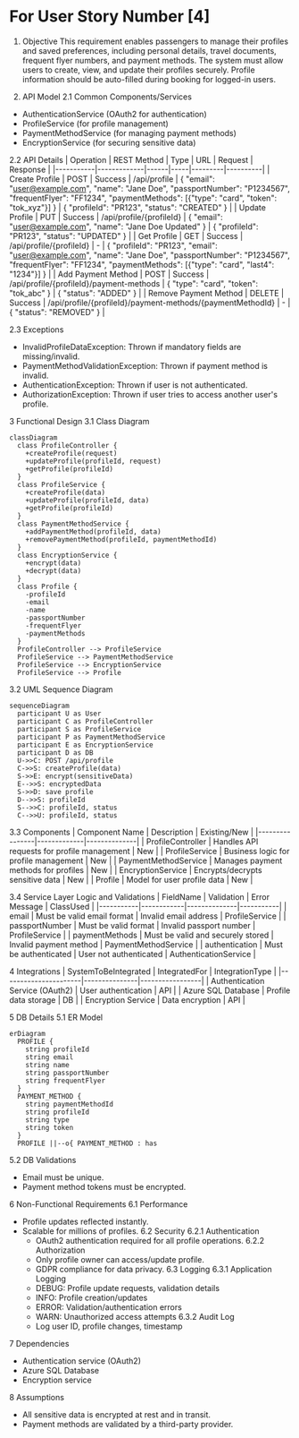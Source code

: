 # For User Story Number [4]
1. Objective
This requirement enables passengers to manage their profiles and saved preferences, including personal details, travel documents, frequent flyer numbers, and payment methods. The system must allow users to create, view, and update their profiles securely. Profile information should be auto-filled during booking for logged-in users.

2. API Model
  2.1 Common Components/Services
  - AuthenticationService (OAuth2 for authentication)
  - ProfileService (for profile management)
  - PaymentMethodService (for managing payment methods)
  - EncryptionService (for securing sensitive data)

  2.2 API Details
  | Operation | REST Method | Type | URL | Request | Response |
  |-----------|-------------|------|-----|---------|----------|
  | Create Profile | POST | Success | /api/profile | {
    "email": "user@example.com",
    "name": "Jane Doe",
    "passportNumber": "P1234567",
    "frequentFlyer": "FF1234",
    "paymentMethods": [{"type": "card", "token": "tok_xyz"}]
  } | {
    "profileId": "PR123",
    "status": "CREATED"
  } |
  | Update Profile | PUT | Success | /api/profile/{profileId} | {
    "email": "user@example.com",
    "name": "Jane Doe Updated"
  } | {
    "profileId": "PR123",
    "status": "UPDATED"
  } |
  | Get Profile | GET | Success | /api/profile/{profileId} | - | {
    "profileId": "PR123",
    "email": "user@example.com",
    "name": "Jane Doe",
    "passportNumber": "P1234567",
    "frequentFlyer": "FF1234",
    "paymentMethods": [{"type": "card", "last4": "1234"}]
  } |
  | Add Payment Method | POST | Success | /api/profile/{profileId}/payment-methods | {
    "type": "card",
    "token": "tok_abc"
  } | {
    "status": "ADDED"
  } |
  | Remove Payment Method | DELETE | Success | /api/profile/{profileId}/payment-methods/{paymentMethodId} | - | {
    "status": "REMOVED"
  } |

  2.3 Exceptions
  - InvalidProfileDataException: Thrown if mandatory fields are missing/invalid.
  - PaymentMethodValidationException: Thrown if payment method is invalid.
  - AuthenticationException: Thrown if user is not authenticated.
  - AuthorizationException: Thrown if user tries to access another user's profile.

3 Functional Design
  3.1 Class Diagram
  ```mermaid
  classDiagram
    class ProfileController {
      +createProfile(request)
      +updateProfile(profileId, request)
      +getProfile(profileId)
    }
    class ProfileService {
      +createProfile(data)
      +updateProfile(profileId, data)
      +getProfile(profileId)
    }
    class PaymentMethodService {
      +addPaymentMethod(profileId, data)
      +removePaymentMethod(profileId, paymentMethodId)
    }
    class EncryptionService {
      +encrypt(data)
      +decrypt(data)
    }
    class Profile {
      -profileId
      -email
      -name
      -passportNumber
      -frequentFlyer
      -paymentMethods
    }
    ProfileController --> ProfileService
    ProfileService --> PaymentMethodService
    ProfileService --> EncryptionService
    ProfileService --> Profile
  ```

  3.2 UML Sequence Diagram
  ```mermaid
  sequenceDiagram
    participant U as User
    participant C as ProfileController
    participant S as ProfileService
    participant P as PaymentMethodService
    participant E as EncryptionService
    participant D as DB
    U->>C: POST /api/profile
    C->>S: createProfile(data)
    S->>E: encrypt(sensitiveData)
    E-->>S: encryptedData
    S->>D: save profile
    D-->>S: profileId
    S-->>C: profileId, status
    C-->>U: profileId, status
  ```

  3.3 Components
  | Component Name | Description | Existing/New |
  |----------------|-------------|--------------|
  | ProfileController | Handles API requests for profile management | New |
  | ProfileService | Business logic for profile management | New |
  | PaymentMethodService | Manages payment methods for profiles | New |
  | EncryptionService | Encrypts/decrypts sensitive data | New |
  | Profile | Model for user profile data | New |

  3.4 Service Layer Logic and Validations
  | FieldName | Validation | Error Message | ClassUsed |
  |-----------|------------|--------------|-----------|
  | email | Must be valid email format | Invalid email address | ProfileService |
  | passportNumber | Must be valid format | Invalid passport number | ProfileService |
  | paymentMethods | Must be valid and securely stored | Invalid payment method | PaymentMethodService |
  | authentication | Must be authenticated | User not authenticated | AuthenticationService |

4 Integrations
  | SystemToBeIntegrated | IntegratedFor | IntegrationType |
  |----------------------|---------------|-----------------|
  | Authentication Service (OAuth2) | User authentication | API |
  | Azure SQL Database | Profile data storage | DB |
  | Encryption Service | Data encryption | API |

5 DB Details
  5.1 ER Model
  ```mermaid
  erDiagram
    PROFILE {
      string profileId
      string email
      string name
      string passportNumber
      string frequentFlyer
    }
    PAYMENT_METHOD {
      string paymentMethodId
      string profileId
      string type
      string token
    }
    PROFILE ||--o{ PAYMENT_METHOD : has
  ```
  5.2 DB Validations
  - Email must be unique.
  - Payment method tokens must be encrypted.

6 Non-Functional Requirements
  6.1 Performance
  - Profile updates reflected instantly.
  - Scalable for millions of profiles.
  6.2 Security
    6.2.1 Authentication
    - OAuth2 authentication required for all profile operations.
    6.2.2 Authorization
    - Only profile owner can access/update profile.
    - GDPR compliance for data privacy.
  6.3 Logging
    6.3.1 Application Logging
    - DEBUG: Profile update requests, validation details
    - INFO: Profile creation/updates
    - ERROR: Validation/authentication errors
    - WARN: Unauthorized access attempts
    6.3.2 Audit Log
    - Log user ID, profile changes, timestamp

7 Dependencies
  - Authentication service (OAuth2)
  - Azure SQL Database
  - Encryption service

8 Assumptions
  - All sensitive data is encrypted at rest and in transit.
  - Payment methods are validated by a third-party provider.
